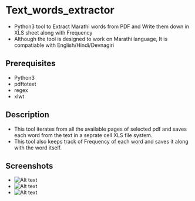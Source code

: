 # Text_words_extractor
- Python3 tool to Extract Marathi words from PDF and Write them down in XLS sheet along with Frequency 
- Although the tool is designed to work on Marathi language, It is compatiable with English/Hindi/Devnagiri 

## Prerequisites
  - Python3
  - pdftotext
  - regex
  - xlwt
  
## Description

- This tool iterates from all the available pages of selected pdf and saves each word from the text in a seprate cell XLS file system.
- This tool also keeps track of Frequency of each word and saves it along with the word itself. 
 
## Screenshots

- ![Alt text](screenshots/1.png)
- ![Alt text](screenshots/2.png)
- ![Alt text](screenshots/3.png)

